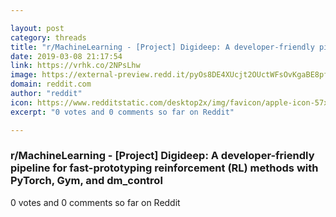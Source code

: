 ```yaml
---

layout: post
category: threads
title: "r/MachineLearning - [Project] Digideep: A developer-friendly pipeline for fast-prototyping reinforcement (RL) methods with PyTorch, Gym, and dm_control"
date: 2019-03-08 21:17:54
link: https://vrhk.co/2NPsLhw
image: https://external-preview.redd.it/pyOs8DE4XUcjt2OUctWFsOvKgaBE8pf8d1U4NEjL24Y.jpg?auto=webp&s=bb8fcdf4e563e6fb55f3e8ed97ded3f36028ee1b
domain: reddit.com
author: "reddit"
icon: https://www.redditstatic.com/desktop2x/img/favicon/apple-icon-57x57.png
excerpt: "0 votes and 0 comments so far on Reddit"

---
```


### r/MachineLearning - [Project] Digideep: A developer-friendly pipeline for fast-prototyping reinforcement (RL) methods with PyTorch, Gym, and dm_control

0 votes and 0 comments so far on Reddit